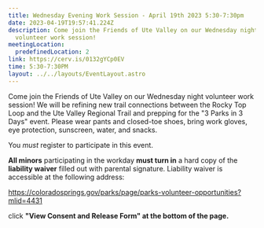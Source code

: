 ```yaml
---
title: Wednesday Evening Work Session - April 19th 2023 5:30-7:30pm
date: 2023-04-19T19:57:41.224Z
description: Come join the Friends of Ute Valley on our Wednesday night
  volunteer work session!
meetingLocation:
  predefinedLocation: 2
link: https://cerv.is/0132gYCp0EV
time: 5:30-7:30PM
layout: ../../layouts/EventLayout.astro
---
```


Come join the Friends of Ute Valley on our Wednesday night volunteer work session! We will be refining new trail connections between the Rocky Top Loop and the Ute Valley Regional Trail and prepping for the "3 Parks in 3 Days" event. Please wear pants and closed-toe shoes, bring work gloves, eye protection, sunscreen, water, and snacks.

You _must_ register to participate in this event.

**All minors** participating in the workday **must turn in** a hard copy of the **liability waiver** filled out with parental signature. Liability waiver is accessible at the following address:

<https://coloradosprings.gov/parks/page/parks-volunteer-opportunities?mlid=4431>

click **"View Consent and Release Form" at the bottom of the page.**
